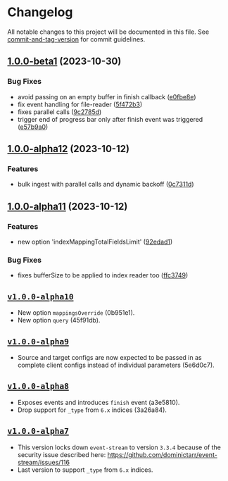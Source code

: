 # Changelog

All notable changes to this project will be documented in this file. See [commit-and-tag-version](https://github.com/absolute-version/commit-and-tag-version) for commit guidelines.

## [1.0.0-beta1](https://github.com/walterra/node-es-transformer/compare/v1.0.0-alpha12...v1.0.0-beta1) (2023-10-30)


### Bug Fixes

* avoid passing on an empty buffer in finish callback ([e0fbe8e](https://github.com/walterra/node-es-transformer/commit/e0fbe8e47a876af2d601fbe74521e46dbc0dc750))
* fix event handling for file-reader ([5f472b3](https://github.com/walterra/node-es-transformer/commit/5f472b37f647bb0320653f8333ccec984483c12f))
* fixes parallel calls ([9c2785d](https://github.com/walterra/node-es-transformer/commit/9c2785d592ff5ee825799f4fe0a0dbaed54ddd15))
* trigger end of progress bar only after finish event was triggered ([e57b9a0](https://github.com/walterra/node-es-transformer/commit/e57b9a0954c8e98cc8b724ba9dca546e1f443d59))

## [1.0.0-alpha12](https://github.com/walterra/node-es-transformer/compare/v1.0.0-alpha11...v1.0.0-alpha12) (2023-10-12)


### Features

* bulk ingest with parallel calls and dynamic backoff ([0c7311d](https://github.com/walterra/node-es-transformer/commit/0c7311daf19b0da1a59a8698a9dd9b240ca20c21))

## [1.0.0-alpha11](https://github.com/walterra/node-es-transformer/compare/v1.0.0-alpha10...v1.0.0-alpha11) (2023-10-12)

### Features

- new option 'indexMappingTotalFieldsLimit' ([92edad1](https://github.com/walterra/node-es-transformer/commit/92edad18da7186d3881fc181e6e88b7929bed2d4))

### Bug Fixes

- fixes bufferSize to be applied to index reader too ([ffc3749](https://github.com/walterra/node-es-transformer/commit/ffc3749e296cd39f39924571c197986addc756ff))

## [`v1.0.0-alpha10`](https://github.com/walterra/node-es-transformer/releases/tag/v1.0.0-alpha10)

- New option `mappingsOverride` (0b951e1).
- New option `query` (45f91db).

## [`v1.0.0-alpha9`](https://github.com/walterra/node-es-transformer/releases/tag/v1.0.0-alpha9)

- Source and target configs are now expected to be passed in as complete client configs instead of individual parameters (5e6d0c7).

## [`v1.0.0-alpha8`](https://github.com/walterra/node-es-transformer/releases/tag/v1.0.0-alpha8)

- Exposes events and introduces `finish` event (a3e5810).
- Drop support for `_type` from `6.x` indices (3a26a84).

## [`v1.0.0-alpha7`](https://github.com/walterra/node-es-transformer/releases/tag/v1.0.0-alpha7)

- This version locks down `event-stream` to version `3.3.4` because of the security issue described here: https://github.com/dominictarr/event-stream/issues/116
- Last version to support `_type` from `6.x` indices.
